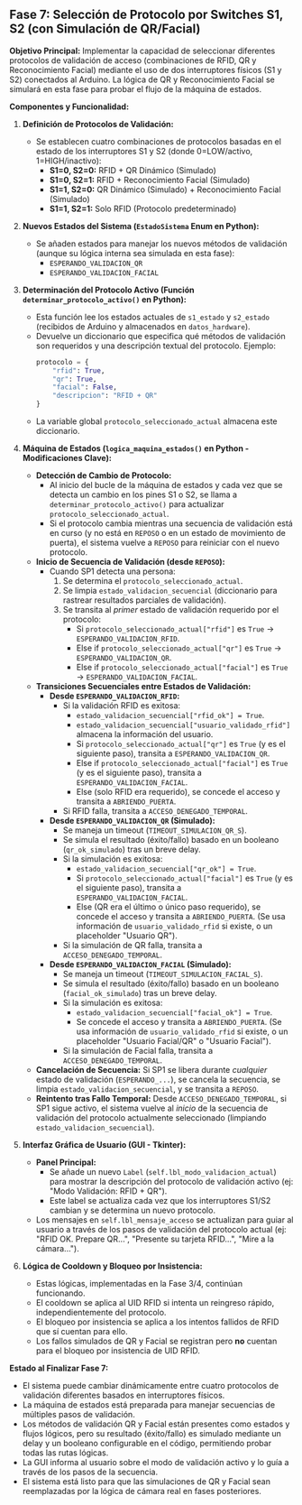 ## Fase 7: Selección de Protocolo por Switches S1, S2 (con Simulación de QR/Facial)

**Objetivo Principal:** Implementar la capacidad de seleccionar diferentes protocolos de validación de acceso (combinaciones de RFID, QR y Reconocimiento Facial) mediante el uso de dos interruptores físicos (S1 y S2) conectados al Arduino. La lógica de QR y Reconocimiento Facial se simulará en esta fase para probar el flujo de la máquina de estados.

**Componentes y Funcionalidad:**

1.  **Definición de Protocolos de Validación:**
    *   Se establecen cuatro combinaciones de protocolos basadas en el estado de los interruptores S1 y S2 (donde 0=LOW/activo, 1=HIGH/inactivo):
        *   **S1=0, S2=0:** RFID + QR Dinámico (Simulado)
        *   **S1=0, S2=1:** RFID + Reconocimiento Facial (Simulado)
        *   **S1=1, S2=0:** QR Dinámico (Simulado) + Reconocimiento Facial (Simulado)
        *   **S1=1, S2=1:** Solo RFID (Protocolo predeterminado)

2.  **Nuevos Estados del Sistema (`EstadoSistema` Enum en Python):**
    *   Se añaden estados para manejar los nuevos métodos de validación (aunque su lógica interna sea simulada en esta fase):
        *   `ESPERANDO_VALIDACION_QR`
        *   `ESPERANDO_VALIDACION_FACIAL`

3.  **Determinación del Protocolo Activo (Función `determinar_protocolo_activo()` en Python):**
    *   Esta función lee los estados actuales de `s1_estado` y `s2_estado` (recibidos de Arduino y almacenados en `datos_hardware`).
    *   Devuelve un diccionario que especifica qué métodos de validación son requeridos y una descripción textual del protocolo. Ejemplo:
        ```python
        protocolo = {
            "rfid": True, 
            "qr": True, 
            "facial": False, 
            "descripcion": "RFID + QR"
        }
        ```
    *   La variable global `protocolo_seleccionado_actual` almacena este diccionario.

4.  **Máquina de Estados (`logica_maquina_estados()` en Python - Modificaciones Clave):**
    *   **Detección de Cambio de Protocolo:**
        *   Al inicio del bucle de la máquina de estados y cada vez que se detecta un cambio en los pines S1 o S2, se llama a `determinar_protocolo_activo()` para actualizar `protocolo_seleccionado_actual`.
        *   Si el protocolo cambia mientras una secuencia de validación está en curso (y no está en `REPOSO` o en un estado de movimiento de puerta), el sistema vuelve a `REPOSO` para reiniciar con el nuevo protocolo.
    *   **Inicio de Secuencia de Validación (desde `REPOSO`):**
        *   Cuando SP1 detecta una persona:
            1.  Se determina el `protocolo_seleccionado_actual`.
            2.  Se limpia `estado_validacion_secuencial` (diccionario para rastrear resultados parciales de validación).
            3.  Se transita al *primer* estado de validación requerido por el protocolo:
                *   Si `protocolo_seleccionado_actual["rfid"]` es `True` -> `ESPERANDO_VALIDACION_RFID`.
                *   Else if `protocolo_seleccionado_actual["qr"]` es `True` -> `ESPERANDO_VALIDACION_QR`.
                *   Else if `protocolo_seleccionado_actual["facial"]` es `True` -> `ESPERANDO_VALIDACION_FACIAL`.
    *   **Transiciones Secuenciales entre Estados de Validación:**
        *   **Desde `ESPERANDO_VALIDACION_RFID`:**
            *   Si la validación RFID es exitosa:
                *   `estado_validacion_secuencial["rfid_ok"] = True`.
                *   `estado_validacion_secuencial["usuario_validado_rfid"]` almacena la información del usuario.
                *   Si `protocolo_seleccionado_actual["qr"]` es `True` (y es el siguiente paso), transita a `ESPERANDO_VALIDACION_QR`.
                *   Else if `protocolo_seleccionado_actual["facial"]` es `True` (y es el siguiente paso), transita a `ESPERANDO_VALIDACION_FACIAL`.
                *   Else (solo RFID era requerido), se concede el acceso y transita a `ABRIENDO_PUERTA`.
            *   Si RFID falla, transita a `ACCESO_DENEGADO_TEMPORAL`.
        *   **Desde `ESPERANDO_VALIDACION_QR` (Simulado):**
            *   Se maneja un timeout (`TIMEOUT_SIMULACION_QR_S`).
            *   Se simula el resultado (éxito/fallo) basado en un booleano (`qr_ok_simulado`) tras un breve delay.
            *   Si la simulación es exitosa:
                *   `estado_validacion_secuencial["qr_ok"] = True`.
                *   Si `protocolo_seleccionado_actual["facial"]` es `True` (y es el siguiente paso), transita a `ESPERANDO_VALIDACION_FACIAL`.
                *   Else (QR era el último o único paso requerido), se concede el acceso y transita a `ABRIENDO_PUERTA`. (Se usa información de `usuario_validado_rfid` si existe, o un placeholder "Usuario QR").
            *   Si la simulación de QR falla, transita a `ACCESO_DENEGADO_TEMPORAL`.
        *   **Desde `ESPERANDO_VALIDACION_FACIAL` (Simulado):**
            *   Se maneja un timeout (`TIMEOUT_SIMULACION_FACIAL_S`).
            *   Se simula el resultado (éxito/fallo) basado en un booleano (`facial_ok_simulado`) tras un breve delay.
            *   Si la simulación es exitosa:
                *   `estado_validacion_secuencial["facial_ok"] = True`.
                *   Se concede el acceso y transita a `ABRIENDO_PUERTA`. (Se usa información de `usuario_validado_rfid` si existe, o un placeholder "Usuario Facial/QR" o "Usuario Facial").
            *   Si la simulación de Facial falla, transita a `ACCESO_DENEGADO_TEMPORAL`.
    *   **Cancelación de Secuencia:** Si SP1 se libera durante *cualquier* estado de validación (`ESPERANDO_...`), se cancela la secuencia, se limpia `estado_validacion_secuencial`, y se transita a `REPOSO`.
    *   **Reintento tras Fallo Temporal:** Desde `ACCESO_DENEGADO_TEMPORAL`, si SP1 sigue activo, el sistema vuelve al *inicio* de la secuencia de validación del protocolo actualmente seleccionado (limpiando `estado_validacion_secuencial`).

5.  **Interfaz Gráfica de Usuario (GUI - Tkinter):**
    *   **Panel Principal:**
        *   Se añade un nuevo `Label` (`self.lbl_modo_validacion_actual`) para mostrar la descripción del protocolo de validación activo (ej: "Modo Validación: RFID + QR").
        *   Este label se actualiza cada vez que los interruptores S1/S2 cambian y se determina un nuevo protocolo.
    *   Los mensajes en `self.lbl_mensaje_acceso` se actualizan para guiar al usuario a través de los pasos de validación del protocolo actual (ej: "RFID OK. Prepare QR...", "Presente su tarjeta RFID...", "Mire a la cámara...").

6.  **Lógica de Cooldown y Bloqueo por Insistencia:**
    *   Estas lógicas, implementadas en la Fase 3/4, continúan funcionando.
    *   El cooldown se aplica al UID RFID si intenta un reingreso rápido, independientemente del protocolo.
    *   El bloqueo por insistencia se aplica a los intentos fallidos de RFID que sí cuentan para ello.
    *   Los fallos simulados de QR y Facial se registran pero **no** cuentan para el bloqueo por insistencia de UID RFID.

**Estado al Finalizar Fase 7:**
*   El sistema puede cambiar dinámicamente entre cuatro protocolos de validación diferentes basados en interruptores físicos.
*   La máquina de estados está preparada para manejar secuencias de múltiples pasos de validación.
*   Los métodos de validación QR y Facial están presentes como estados y flujos lógicos, pero su resultado (éxito/fallo) es simulado mediante un delay y un booleano configurable en el código, permitiendo probar todas las rutas lógicas.
*   La GUI informa al usuario sobre el modo de validación activo y lo guía a través de los pasos de la secuencia.
*   El sistema está listo para que las simulaciones de QR y Facial sean reemplazadas por la lógica de cámara real en fases posteriores.
